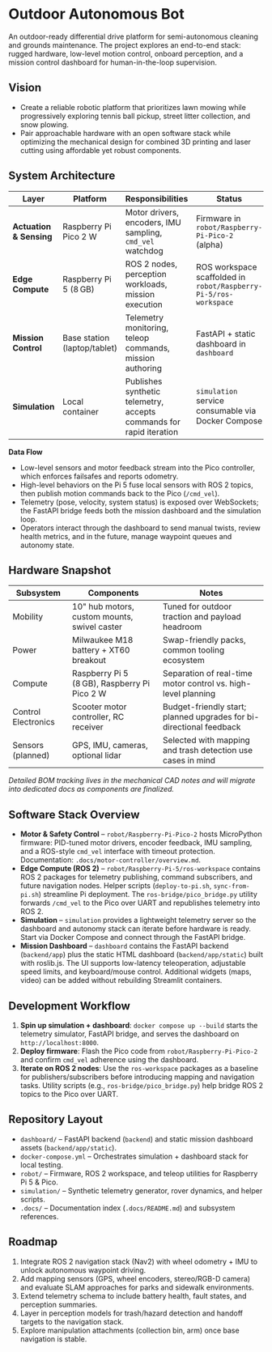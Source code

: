 # Outdoor Autonomous Bot

An outdoor-ready differential drive platform for semi-autonomous cleaning and grounds maintenance. The project explores an end-to-end stack: rugged hardware, low-level motion control, onboard perception, and a mission control dashboard for human-in-the-loop supervision.

## Vision
- Create a reliable robotic platform that prioritizes lawn mowing while progressively exploring tennis ball pickup, street litter collection, and snow plowing.
- Pair approachable hardware with an open software stack while optimizing the mechanical design for combined 3D printing and laser cutting using affordable yet robust components.
  
## System Architecture
| Layer | Platform | Responsibilities | Status |
| --- | --- | --- | --- |
| **Actuation & Sensing** | Raspberry Pi Pico 2 W | Motor drivers, encoders, IMU sampling, `cmd_vel` watchdog | Firmware in `robot/Raspberry-Pi-Pico-2` (alpha)
| **Edge Compute** | Raspberry Pi 5 (8 GB) | ROS 2 nodes, perception workloads, mission execution | ROS workspace scaffolded in `robot/Raspberry-Pi-5/ros-workspace`
| **Mission Control** | Base station (laptop/tablet) | Telemetry monitoring, teleop commands, mission authoring | FastAPI + static dashboard in `dashboard`
| **Simulation** | Local container | Publishes synthetic telemetry, accepts commands for rapid iteration | `simulation` service consumable via Docker Compose

**Data Flow**
- Low-level sensors and motor feedback stream into the Pico controller, which enforces failsafes and reports odometry.
- High-level behaviors on the Pi 5 fuse local sensors with ROS 2 topics, then publish motion commands back to the Pico (`/cmd_vel`).
- Telemetry (pose, velocity, system status) is exposed over WebSockets; the FastAPI bridge feeds both the mission dashboard and the simulation loop.
- Operators interact through the dashboard to send manual twists, review health metrics, and in the future, manage waypoint queues and autonomy state.

## Hardware Snapshot
| Subsystem | Components | Notes |
| --- | --- | --- |
| Mobility | 10" hub motors, custom mounts, swivel caster | Tuned for outdoor traction and payload headroom |
| Power | Milwaukee M18 battery + XT60 breakout | Swap-friendly packs, common tooling ecosystem |
| Compute | Raspberry Pi 5 (8 GB), Raspberry Pi Pico 2 W | Separation of real-time motor control vs. high-level planning |
| Control Electronics | Scooter motor controller, RC receiver | Budget-friendly start; planned upgrades for bi-directional feedback |
| Sensors (planned) | GPS, IMU, cameras, optional lidar | Selected with mapping and trash detection use cases in mind |

_Detailed BOM tracking lives in the mechanical CAD notes and will migrate into dedicated docs as components are finalized._

## Software Stack Overview
- **Motor & Safety Control** – `robot/Raspberry-Pi-Pico-2` hosts MicroPython firmware: PID-tuned motor drivers, encoder feedback, IMU sampling, and a ROS-style `cmd_vel` interface with timeout protection. Documentation: `.docs/motor-controller/overview.md`.
- **Edge Compute (ROS 2)** – `robot/Raspberry-Pi-5/ros-workspace` contains ROS 2 packages for telemetry publishing, command subscribers, and future navigation nodes. Helper scripts (`deploy-to-pi.sh`, `sync-from-pi.sh`) streamline Pi deployment. The `ros-bridge/pico_bridge.py` utility forwards `/cmd_vel` to the Pico over UART and republishes telemetry into ROS 2.
- **Simulation** – `simulation` provides a lightweight telemetry server so the dashboard and autonomy stack can iterate before hardware is ready. Start via Docker Compose and connect through the FastAPI bridge.
- **Mission Dashboard** – `dashboard` contains the FastAPI backend (`backend/app`) plus the static HTML dashboard (`backend/app/static`) built with roslib.js. The UI supports low-latency teleoperation, adjustable speed limits, and keyboard/mouse control. Additional widgets (maps, video) can be added without rebuilding Streamlit containers.

## Development Workflow
1. **Spin up simulation + dashboard**: `docker compose up --build` starts the telemetry simulator, FastAPI bridge, and serves the dashboard on `http://localhost:8000`.
2. **Deploy firmware**: Flash the Pico code from `robot/Raspberry-Pi-Pico-2` and confirm `cmd_vel` adherence using the dashboard.
3. **Iterate on ROS 2 nodes**: Use the `ros-workspace` packages as a baseline for publishers/subscribers before introducing mapping and navigation tasks. Utility scripts (e.g., `ros-bridge/pico_bridge.py`) help bridge ROS 2 topics to the Pico over UART.

## Repository Layout
- `dashboard/` – FastAPI backend (`backend`) and static mission dashboard assets (`backend/app/static`).
- `docker-compose.yml` – Orchestrates simulation + dashboard stack for local testing.
- `robot/` – Firmware, ROS 2 workspace, and teleop utilities for Raspberry Pi 5 & Pico.
- `simulation/` – Synthetic telemetry generator, rover dynamics, and helper scripts.
- `.docs/` – Documentation index (`.docs/README.md`) and subsystem references.

## Roadmap
1. Integrate ROS 2 navigation stack (Nav2) with wheel odometry + IMU to unlock autonomous waypoint driving.
2. Add mapping sensors (GPS, wheel encoders, stereo/RGB-D camera) and evaluate SLAM approaches for parks and sidewalk environments.
3. Extend telemetry schema to include battery health, fault states, and perception summaries.
4. Layer in perception models for trash/hazard detection and handoff targets to the navigation stack.
5. Explore manipulation attachments (collection bin, arm) once base navigation is stable.

